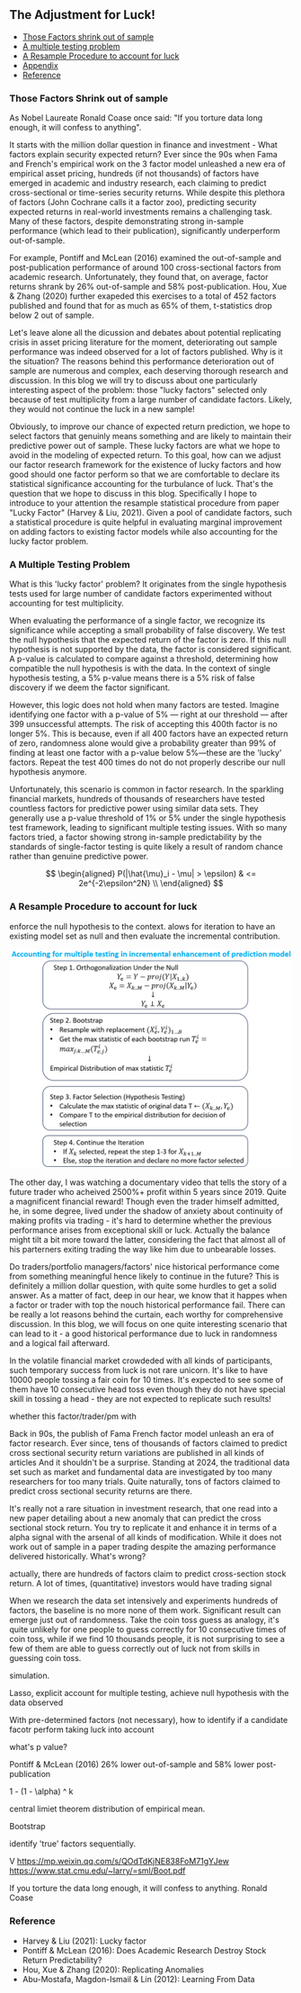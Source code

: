 #

## The Adjustment for Luck!

- [Those Factors shrink out of sample](#introduction)
- [A multiple testing problem](#mul)
- [A Resample Procedure to account for luck](#resample)
- [Appendix](#appendix)
- [Reference](#ref)

### Those Factors Shrink out of sample <a name="introduction"></a>


As Nobel Laureate Ronald Coase once said: "If you torture data long enough, it will confess to anything".

It starts with the million dollar question in finance and investment - What factors explain security expected return? Ever since the 90s when Fama and French's empirical work on the 3 factor model unleashed a new era of empirical asset pricing, hundreds (if not thousands) of factors have emerged in academic and industry research, each claiming to predict cross-sectional or time-series security returns. While despite this plethora of factors (John Cochrane calls it a factor zoo), predicting security expected returns in real-world investments remains a challenging task. Many of these factors, despite demonstrating strong in-sample performance (which lead to their publication), significantly underperform out-of-sample.

For example, Pontiff and McLean (2016) examined the out-of-sample and post-publication performance of around 100 cross-sectional factors from academic research. Unfortunately, they found that, on average, factor returns shrank by 26% out-of-sample and 58% post-publication. Hou, Xue & Zhang (2020) further exapeded this exercises to a total of 452 factors published and found that for as much as 65% of them,  t-statistics drop below 2 out of sample.

Let's leave alone all the dicussion and debates about potential replicating crisis in asset pricing literature for the moment, deteriorating out sample performance was indeed observed for a lot of factors published. Why is it the situation? The reasons behind this performance deterioration out of sample are numerous and complex, each deserving thorough research and discussion. In this blog we will try to discuss about one particularly interesting aspect of the problem: those "lucky factors" selected only because of test multiplicity from a large number of candidate factors. Likely, they would not continue the luck in a new sample!

Obviously, to improve our chance of expected return prediction, we hope to select factors that genuinly means something and are likely to maintain their predictive power out of sample. These lucky factors are what we hope to avoid in the modeling of expected return. To this goal, how can we adjust our factor research framework for the existence of lucky factors and how good should one factor perform so that we are comfortable to declare its statistical significance accounting for the turbulance of luck. That's the question that we hope to discuss in this blog. Specifically I hope to introduce to your attention the resample statistical procedure from paper "Lucky Factor" (Harvey & Liu, 2021). Given a pool of candidate factors, such a statistical procedure is quite helpful in evaluating marginal improvement on adding factors to existing factor models while also accounting for the lucky factor problem.


### A Multiple Testing Problem <a name="mul"></a>

What is this 'lucky factor' problem? It originates from the single hypothesis tests used for large number of candidate factors experimented without accounting for test multiplicity. 

When evaluating the performance of a single factor, we recognize its significance while accepting a small probability of false discovery. We test the null hypothesis that the expected return of the factor is zero. If this null hypothesis is not supported by the data, the factor is considered significant. A p-value is calculated to compare against a threshold, determining how compatible the null hypothesis is with the data. In the context of single hypothesis testing, a 5% p-value means there is a 5% risk of false discovery if we deem the factor significant.

However, this logic does not hold when many factors are tested. Imagine identifying one factor with a p-value of 5% — right at our threshold — after 399 unsuccessful attempts. The risk of accepting this 400th factor is no longer 5%. This is because, even if all 400 factors have an expected return of zero, randomness alone would give a probability greater than 99% of finding at least one factor with a p-value below 5%—these are the 'lucky' factors. Repeat the test 400 times do not do not properly describe our null hypothesis anymore. 

Unfortunately, this scenario is common in factor research. In the sparkling financial markets, hundreds of thousands of researchers have tested countless factors for predictive power using similar data sets. They generally use a p-value threshold of 1% or 5% under the single hypothesis test framework, leading to significant multiple testing issues. With so many factors tried, a factor showing strong in-sample predictability by the standards of single-factor testing is quite likely a result of random chance rather than genuine predictive power.

$$
\begin{aligned}
P(|\hat{\mu}_i - \mu| > \epsilon) & <= 2e^{-2\epsilon^2N} \\
\end{aligned}
$$

### A Resample Procedure to account for luck <a name="resample"></a>

enforce the null hypothesis to the context. alows for iteration to have an existing model set as null and then evaluate the incremental contribution.


![Lucky_Sharpe](https://raw.githubusercontent.com/SkyBlueRW/SkyBlueRW.github.io/main/_posts/asset/factor_zoo_bootstrap.png)



The other day, I was watching a documentary video that tells the story of a future trader who acheived 2500%+ profit within 5 years since 2019. Quite a magnificent financial reward! Though even the trader himself admitted, he, in some degree, lived under the shadow of anxiety about continuity of making profits via trading - it's hard to determine whether the previous performance arises from exceptional skill or luck. Actually the balance might tilt a bit more toward the latter, considering the fact that almost all of his parterners exiting trading the way like him due to unbearable losses.

Do traders/portfolio managers/factors' nice historical performance come from something meaningful hence likely to continue in the future? This is definitely a million dollar question, with quite some hurdles to get a solid answer. As a matter of fact, deep in our hear, we know that it happes when a factor or trader with top the nouch historical performance fail. There can be really a lot reasons behind the curtain, each worthy for comprehensive discussion. In this blog, we will focus on one quite interesting scenario that can lead to it - a good historical performance due to luck in randomness and a logical fail afterward.



In the volatile financial market crowdeded with all kinds of participants, such temporary success from luck is not rare unicorn. It's like to have 10000 people tossing a fair coin for 10 times. It's expected to see some of them have 10 consecutive head toss even though they do not have special skill in tossing a head - they are not expected to replicate such results!

whether this factor/trader/pm with

Back in 90s, the publish of Fama French factor model unleash an era of factor research. Ever since, tens of thousands of factors claimed to predict cross sectional security return variations are published in all kinds of articles 
And it shouldn't be a surprise. Standing at 2024, the traditional data set such as market and fundamental data are investigated by too many researchers for too many trials. Quite naturally, tons of factors claimed to predict cross sectional security returns are there.

















It's really not a rare situation in investment research, that one read into a new paper detailing about a new anomaly that can predict the cross sectional stock return. You try to replicate it and enhance it in terms of a alpha signal with the arsenal of all kinds of modification. While it does not work out of sample in a paper trading despite the amazing performance delivered historically. What's wrong?

actually, there are hundreds of factors claim to predict cross-section stock return. A lot of times, (quantitative) investors would have trading signal 


When we research the data set intensively and experiments hundreds of factors, the baseline is no more none of them work. Significant result can emerge just out of randomness. Take the coin toss guess as analogy, it's quite unlikely for one people to guess correctly for 10 consecutive times of coin toss, while if we find 10 thousands people, it is not surprising to see a few of them are able to guess correctly out of luck not from skills in guessing coin toss.

simulation. 

Lasso, explicit account for multiple testing, achieve null hypothesis with the data observed

With pre-determined factors (not necessary), how to identify if a candidate facotr perform taking luck into account

what's p value?

Pontiff & McLean (2016) 26% lower out-of-sample and 58% lower post-publication

1 - (1 - \alpha) ^ k

central limiet theorem distribution of empirical mean. 

Bootstrap

identify 'true' factors sequentially.

V
https://mp.weixin.qq.com/s/QOdTdKjNE838FoM71gYJew
https://www.stat.cmu.edu/~larry/=sml/Boot.pdf

If you torture the data long enough, it will confess to anything. Ronald Coase

### Reference <a name="ref"></a>
- Harvey & Liu (2021): Lucky factor
- Pontiff & McLean (2016): Does Academic Research Destroy Stock Return Predictability?
- Hou, Xue & Zhang (2020): Replicating Anomalies
- Abu-Mostafa, Magdon-Ismail & Lin (2012): Learning From Data


